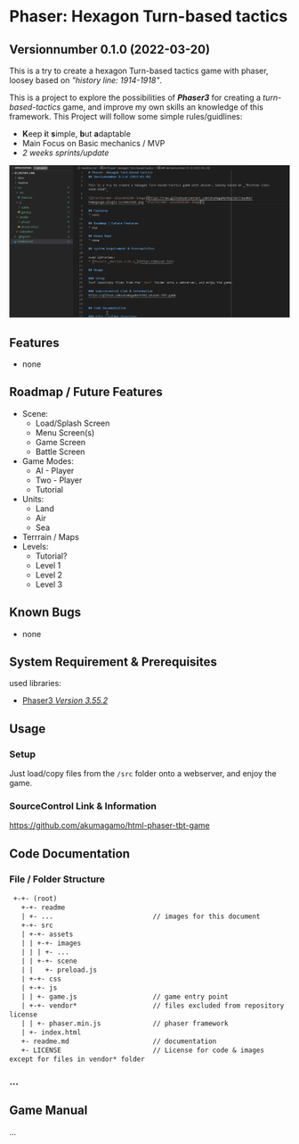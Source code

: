 # Phaser: Hexagon Turn-based tactics
## Versionnumber 0.1.0 (2022-03-20)

This is a try to create a hexagon Turn-based tactics game with phaser, loosey based on _"history line: 1914-1918"_.  

This is a project to explore the possibilities of ___Phaser3___ for creating a _turn-based-tactics_ game, and improve my own skills an knowledge of this framework. This Project will follow some simple rules/guidlines:   

  * **K**eep **i**t **s**imple, **b**ut **a**daptable 
  * Main Focus on Basic mechanics / MVP
  * _2 weeks sprints/update_


![StartScreen--placeholder-image](https://raw.githubusercontent.com/akumagamo/html-phaser-tbt-game/master/readme/screenshot_001.png "StartScreen--placeholder-image")

## Features
* none

## Roadmap / Future Features
* Scene:
    * Load/Splash Screen
    * Menu Screen(s)
    * Game Screen
    * Battle Screen
* Game Modes:
    * AI - Player
    * Two - Player
    * Tutorial
* Units:
    * Land
    * Air
    * Sea
* Terrrain / Maps
* Levels:
    * Tutorial?
    * Level 1
    * Level 2
    * Level 3

## Known Bugs
* none 

## System Requirement & Prerequisites

used libraries:
* [Phaser3 _Version 3.55.2_](https://phaser.io/)

## Usage

### Setup
Just load/copy files from the `/src` folder onto a webserver, and enjoy the game.

### SourceControl Link & Information
https://github.com/akumagamo/html-phaser-tbt-game


## Code Documentation

### File / Folder Structure 
     +-+- (root)
	   +-+- readme
       | +- ...                         // images for this document
	   +-+- src
       | +-+- assets
       | | +-+- images
       | | | +- ...
       | | +-+- scene
       | |   +- preload.js
       | +-+- css
       | +-+- js
       | | +- game.js                   // game entry point
       | +-+- vendor*                   // files excluded from repository license 
       | | +- phaser.min.js             // phaser framework
       | +- index.html
       +- readme.md                     // documentation 
	   +- LICENSE                       // License for code & images except for files in vendor* folder

### ...

## Game Manual
...



